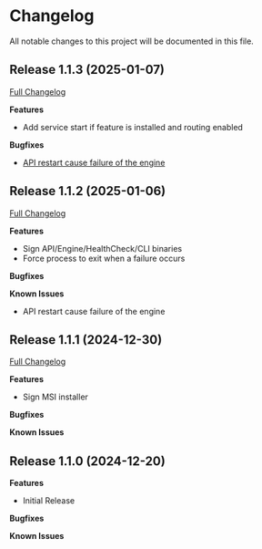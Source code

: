 # Changelog

All notable changes to this project will be documented in this file.

## Release 1.1.3 (2025-01-07)

[Full Changelog](https://github.com/webalexeu/winbgp/compare/v1.1.2...v1.1.3)

**Features**

- Add service start if feature is installed and routing enabled

**Bugfixes**

- [API restart cause failure of the engine](https://github.com/webalexeu/winbgp/issues/1)

## Release 1.1.2 (2025-01-06)

[Full Changelog](https://github.com/webalexeu/winbgp/compare/v1.1.1...v1.1.2)

**Features**

- Sign API/Engine/HealthCheck/CLI binaries
- Force process to exit when a failure occurs

**Bugfixes**

**Known Issues**

- API restart cause failure of the engine

## Release 1.1.1 (2024-12-30)

[Full Changelog](https://github.com/webalexeu/winbgp/compare/v1.1.0...v1.1.1)

**Features**

- Sign MSI installer

**Bugfixes**

**Known Issues**

## Release 1.1.0 (2024-12-20)

**Features**

- Initial Release

**Bugfixes**

**Known Issues**
